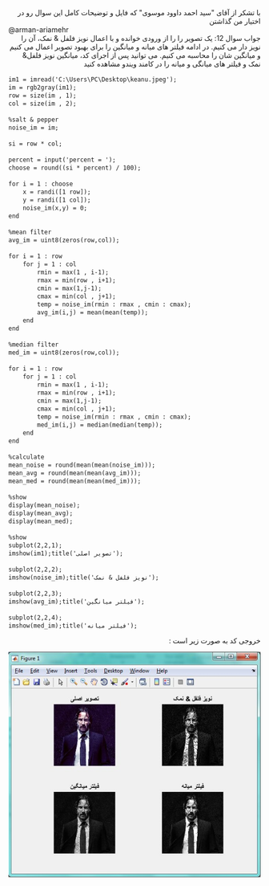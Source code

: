 <div dir="rtl">
با تشکر از آقای "سید احمد داوود موسوی" که فایل و توضیحات کامل این سوال رو در اختیار من گذاشتن
</div>
@arman-ariamehr

<div dir="rtl">
جواب سوال 12:
  یک تصویر را را از ورودی خوانده و با اعمال نویز فلفل & نمک، آن را نویز دار می کنیم. در ادامه فیلتر های میانه و میانگین را برای بهبود تصویر اعمال می کنیم و میانگین شان را محاسبه می کنیم. می توانید پس از اجرای کد، میانگین نویز فلفل& نمک و فیلتر های میانگی و میانه را در کامند ویندو مشاهده کنید
</div>

```
im1 = imread('C:\Users\PC\Desktop\keanu.jpeg');
im = rgb2gray(im1);
row = size(im , 1);
col = size(im , 2);

%salt & pepper
noise_im = im;

si = row * col;

percent = input('percent = ');
choose = round((si * percent) / 100);

for i = 1 : choose
    x = randi([1 row]);
    y = randi([1 col]);
    noise_im(x,y) = 0;
end

%mean filter
avg_im = uint8(zeros(row,col));

for i = 1 : row
    for j = 1 : col
        rmin = max(1 , i-1);
        rmax = min(row , i+1);
        cmin = max(1,j-1);
        cmax = min(col , j+1);
        temp = noise_im(rmin : rmax , cmin : cmax);
        avg_im(i,j) = mean(mean(temp));
    end
end

%median filter
med_im = uint8(zeros(row,col));

for i = 1 : row
    for j = 1 : col
        rmin = max(1 , i-1);
        rmax = min(row , i+1);
        cmin = max(1,j-1);
        cmax = min(col , j+1);
        temp = noise_im(rmin : rmax , cmin : cmax);
        med_im(i,j) = median(median(temp));
    end
end

%calculate
mean_noise = round(mean(mean(noise_im)));
mean_avg = round(mean(mean(avg_im)));
mean_med = round(mean(mean(med_im)));

%show
display(mean_noise);
display(mean_avg);
display(mean_med);

%show
subplot(2,2,1);
imshow(im1);title('تصویر اصلی');

subplot(2,2,2);
imshow(noise_im);title('نویز فلفل & نمک');

subplot(2,2,3);
imshow(avg_im);title('فیلتر میانگین');

subplot(2,2,4);
imshow(med_im);title('فیلتر میانه');
```
 
 <div dir="rtl">
خروجی کد به صورت زیر است : 
</div>

![khorooji](02578.jpg)

